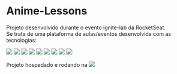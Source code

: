 # Anime-Lessons
Projeto desenvolvido durante o evento ignite-lab da RocketSeat.  
Se trata de uma plataforma de aulas/eventos desenvolvida com as tecnologias:

<img src='https://img.shields.io/badge/REACTJS-blue'>
<img src='https://img.shields.io/badge/REACT_ROUTER_DOM-red'>
<img src='https://img.shields.io/badge/TYPESCRIPT-blue'>
<img src='https://img.shields.io/badge/GRAPHCMS-green'>
<img src='https://img.shields.io/badge/GRAPHQL-lightgreen'>
<img src='https://img.shields.io/badge/APOLLO-green'>

<img src='https://img.shields.io/badge/TAILWINDCSS-lightblue'>

<img src='https://img.shields.io/badge/VITE-blue'>
<img src='https://img.shields.io/badge/VIMEJS-orange'>

Projeto hospedado e rodando na 
<a href=''><img src='https://img.shields.io/badge/VERCEL-strong'>
</a>
